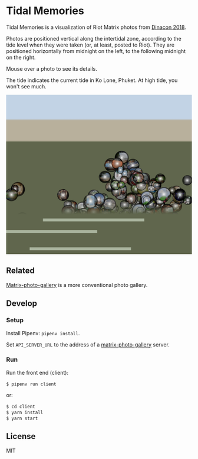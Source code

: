 # Tidal Memories

Tidal Memories is a visualization of Riot Matrix photos from [Dinacon
2018](https://www.dinacon.org).

Photos are positioned vertical along the intertidal zone, according to the tide
level when they were taken (or, at least, posted to Riot). They are positioned
horizontally from midnight on the left, to the following midnight on the right.

Mouse over a photo to see its details.

The tide indicates the current tide in Ko Lone, Phuket. At high tide, you won't
see much.

![](./docs/screenshot.png)

## Related

[Matrix-photo-gallery](https://github.com/osteele/matrix-photo-gallery) is a more
conventional photo gallery.

## Develop

### Setup

Install Pipenv: `pipenv install`.

Set `API_SERVER_URL` to the address of a
[matrix-photo-gallery](https://github.com/osteele/matrix-photo-gallery) server.

### Run

Run the front end (client):

```shell
$ pipenv run client
```

or:

```shell
$ cd client
$ yarn install
$ yarn start
```

## License

MIT
